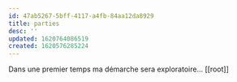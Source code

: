 ```yaml
---
id: 47ab5267-5bff-4117-a4fb-84aa12da8929
title: parties
desc: ''
updated: 1620764086519
created: 1620576285224
---
```

Dans une premier temps ma démarche sera exploratoire...
[[root]]